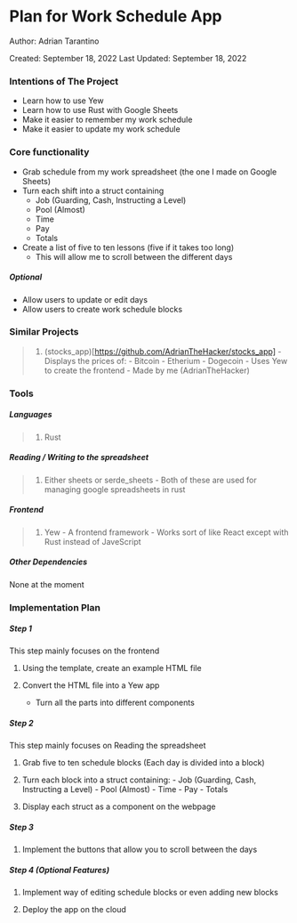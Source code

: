 # Plan for Work Schedule App

Author: Adrian Tarantino

Created: September 18, 2022
Last Updated: September 18, 2022

### Intentions of The Project

- Learn how to use Yew
- Learn how to use Rust with Google Sheets
- Make it easier to remember my work schedule
- Make it easier to update my work schedule

### Core functionality

- Grab schedule from my work spreadsheet (the one I made on Google Sheets)
- Turn each shift into a struct containing
    - Job (Guarding, Cash, Instructing a Level)
    - Pool (Almost)
    - Time
    - Pay
    - Totals
- Create a list of five to ten lessons (five if it takes too long)
    - This will allow me to scroll between the different days

##### Optional
- Allow users to update or edit days
- Allow users to create work schedule blocks

### Similar Projects
> 1. (stocks_app)[https://github.com/AdrianTheHacker/stocks_app]
    - Displays the prices of:
        - Bitcoin
        - Etherium
        - Dogecoin
    - Uses Yew to create the frontend
    - Made by me (AdrianTheHacker)

### Tools
##### Languages
> 1. Rust

##### Reading / Writing to the spreadsheet
> 1. Either sheets or serde_sheets
    - Both of these are used for managing google spreadsheets in rust

##### Frontend
> 1. Yew
    - A frontend framework
    - Works sort of like React except with Rust instead of JaveScript

##### Other Dependencies
None at the moment


### Implementation Plan
##### Step 1
This step mainly focuses on the frontend

1. Using the template, create an example HTML file

2. Convert the HTML file into a Yew app
    - Turn all the parts into different components

##### Step 2 
This step mainly focuses on Reading the spreadsheet

1. Grab five to ten schedule blocks (Each day is divided into a block)

2. Turn each block into a struct containing:
        - Job (Guarding, Cash, Instructing a Level)
        - Pool (Almost)
        - Time
        - Pay
        - Totals

3. Display each struct as a component on the webpage

##### Step 3
1. Implement the buttons that allow you to scroll between the days

##### Step 4 (Optional Features)
1. Implement way of editing schedule blocks or even adding new blocks

2. Deploy the app on the cloud
